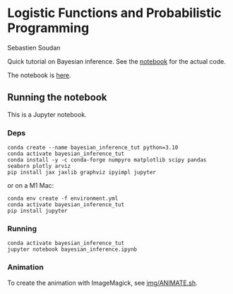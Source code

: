 # Logistic Functions and Probabilistic Programming

Sebastien Soudan

Quick tutorial on Bayesian inference. See the [notebook](bayesian_inference.ipynb) for the actual code.

The notebook is [here](bayesian_inference.ipynb).

## Running the notebook

This is a Jupyter notebook.  

### Deps

    conda create --name bayesian_inference_tut python=3.10
    conda activate bayesian_inference_tut 
    conda install -y -c conda-forge numpyro matplotlib scipy pandas seaborn plotly arviz 
    pip install jax jaxlib graphviz ipyimpl jupyter

or on a M1 Mac:

    conda env create -f environment.yml
    conda activate bayesian_inference_tut
    pip install jupyter

### Running 

    conda activate bayesian_inference_tut
    jupyter notebook bayesian_inference.ipynb

### Animation

To create the animation with ImageMagick, see [img/ANIMATE.sh](img/ANIMATE.sh).
